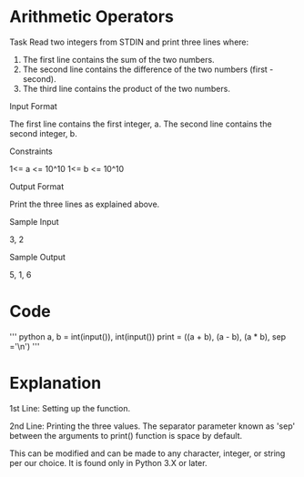 # Arithmetic Operators 

Task
Read two integers from STDIN and print three lines where:

1. The first line contains the sum of the two numbers.
2. The second line contains the difference of the two numbers (first - second).
3. The third line contains the product of the two numbers.

Input Format

The first line contains the first integer, a. The second line contains the second integer, b.

Constraints

1<= a <= 10^10
1<= b <= 10^10

Output Format

Print the three lines as explained above.

Sample Input 

3, 2

Sample Output 

5, 1, 6

# Code 
''' python
  a, b = int(input()), int(input())
  print = ((a + b), (a - b), (a * b), sep ='\n')
'''

# Explanation 

1st Line: Setting up the function. 

2nd Line: Printing the three values. The separator parameter known as 'sep' between the arguments to print() function is space by default.

This can be modified and can be made to any character, integer, or string per our choice. It is found only in Python 3.X or later.
